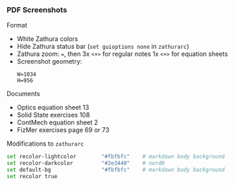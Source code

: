 ### PDF Screenshots
Format
- White Zathura colors
- Hide Zathura status bar
  (`set guioptions none` in `zathurarc`)
- Zathura zoom: `=`, then
  3x `<+>` for regular notes
  1x `<+>` for equation sheets
- Screenshot geometry:
  ```
  W=1034
  H=956
  ```

Documents
- Optics equation sheet 13
- Solid State exercises 108
- ContMech equation sheet 2
- FizMer exercises page 69 or 73


Modifications to `zathurarc`
```sh
set recolor-lightcolor        "#fbfbfc"    # markdown body background
set recolor-darkcolor         "#2e3440"    # nord0
set default-bg                "#fbfbfc"    # markdown body background
set recolor true
```

